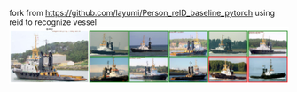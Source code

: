 fork from https://github.com/layumi/Person_reID_baseline_pytorch
using reid to recognize vessel
![image](https://github.com/raymondchu-z/vessel_reid/blob/master/demo.png)